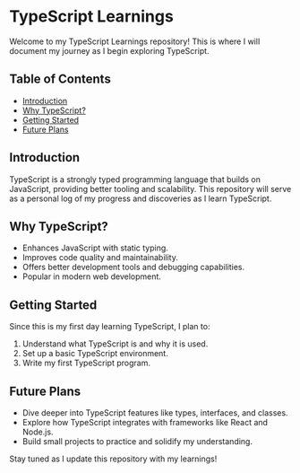 # TypeScript Learnings

Welcome to my TypeScript Learnings repository! This is where I will document my journey as I begin exploring TypeScript.

## Table of Contents
- [Introduction](#introduction)
- [Why TypeScript?](#why-typescript)
- [Getting Started](#getting-started)
- [Future Plans](#future-plans)

## Introduction
TypeScript is a strongly typed programming language that builds on JavaScript, providing better tooling and scalability. This repository will serve as a personal log of my progress and discoveries as I learn TypeScript.

## Why TypeScript?
- Enhances JavaScript with static typing.
- Improves code quality and maintainability.
- Offers better development tools and debugging capabilities.
- Popular in modern web development.

## Getting Started
Since this is my first day learning TypeScript, I plan to:
1. Understand what TypeScript is and why it is used.
2. Set up a basic TypeScript environment.
3. Write my first TypeScript program.

## Future Plans
- Dive deeper into TypeScript features like types, interfaces, and classes.
- Explore how TypeScript integrates with frameworks like React and Node.js.
- Build small projects to practice and solidify my understanding.

Stay tuned as I update this repository with my learnings!
